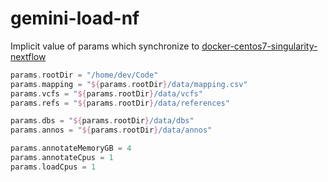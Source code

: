 # gemini-load-nf
Implicit value of params which synchronize to [docker-centos7-singularity-nextflow](https://hub.docker.com/r/sinonkt/docker-centos7-singularity-nextflow/~/dockerfile/)
```groovy
params.rootDir = "/home/dev/Code"
params.mapping = "${params.rootDir}/data/mapping.csv"
params.vcfs = "${params.rootDir}/data/vcfs"
params.refs = "${params.rootDir}/data/references"

params.dbs = "${params.rootDir}/data/dbs"
params.annos = "${params.rootDir}/data/annos"

params.annotateMemoryGB = 4
params.annotateCpus = 1
params.loadCpus = 1
```
